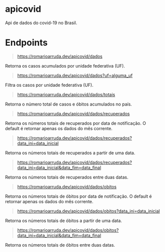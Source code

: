 # apicovid

Api de dados do covid-19 no Brasil.

# Endpoints

> https://romarioarruda.dev/apicovid/dados

Retorna os casos acumulados por unidade federativa (UF).

> https://romarioarruda.dev/apicovid/dados?uf=alguma_uf

Filtra os casos por unidade federativa (UF).

> https://romarioarruda.dev/apicovid/dados/totais

Retorna o número total de casos e óbitos acumulados no país.

> https://romarioarruda.dev/apicovid/dados/recuperados

Retorna os números totais de recuperados por data de notificação.
O default é retornar apenas os dados do mês corrente.

> https://romarioarruda.dev/apicovid/dados/recuperados?data_ini=data_inicial

Retorna os números totais de recuperados a partir de uma data.

> https://romarioarruda.dev/apicovid/dados/recuperados?data_ini=data_inicial&data_fim=data_final

Retorna os números totais de recuperados entre duas datas.

> https://romarioarruda.dev/apicovid/dados/obitos

Retorna os números totais de óbitos por data de notificação.
O default é retornar apenas os dados do mês corrente.

> https://romarioarruda.dev/apicovid/dados/obitos?data_ini=data_inicial

Retorna os números totais de óbitos a partir de uma data.

> https://romarioarruda.dev/apicovid/dados/obitos?data_ini=data_inicial&data_fim=data_final

Retorna os números totais de óbitos entre duas datas.
